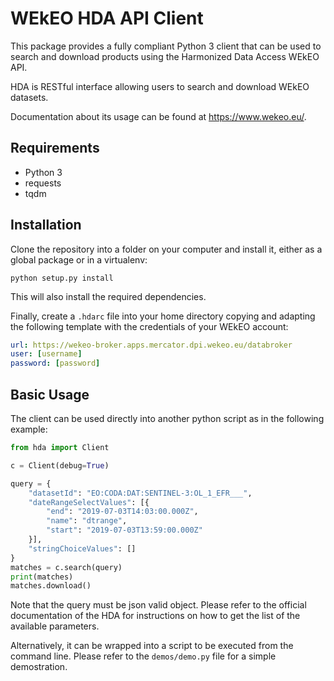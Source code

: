 # WEkEO HDA API Client
This package provides a fully compliant Python 3 client that can be used to search and download products using the Harmonized Data Access WEkEO API.

HDA is RESTful interface allowing users to search and download WEkEO datasets.

Documentation about its usage can be found at https://www.wekeo.eu/.

## Requirements
- Python 3
- requests
- tqdm

## Installation
Clone the repository into a folder on your computer and install it, either as a global package or in a virtualenv:

    python setup.py install

This will also install the required dependencies.

Finally, create a ``.hdarc`` file into your home directory copying and adapting the following template with the credentials of your WEkEO account:

```yaml
url: https://wekeo-broker.apps.mercator.dpi.wekeo.eu/databroker
user: [username]
password: [password]
```

## Basic Usage
The client can be used directly into another python script as in the following example:

```python
from hda import Client

c = Client(debug=True)

query = {
    "datasetId": "EO:CODA:DAT:SENTINEL-3:OL_1_EFR___",
    "dateRangeSelectValues": [{
        "end": "2019-07-03T14:03:00.000Z",
        "name": "dtrange",
        "start": "2019-07-03T13:59:00.000Z"
    }],
    "stringChoiceValues": []
}
matches = c.search(query)
print(matches)
matches.download()
```

Note that the query must be json valid object. Please refer to the official documentation of the HDA for instructions on how to get the list of the available parameters.


Alternatively, it can be wrapped into a script to be executed from the command line. Please refer to the ``demos/demo.py`` file for a simple demostration.
